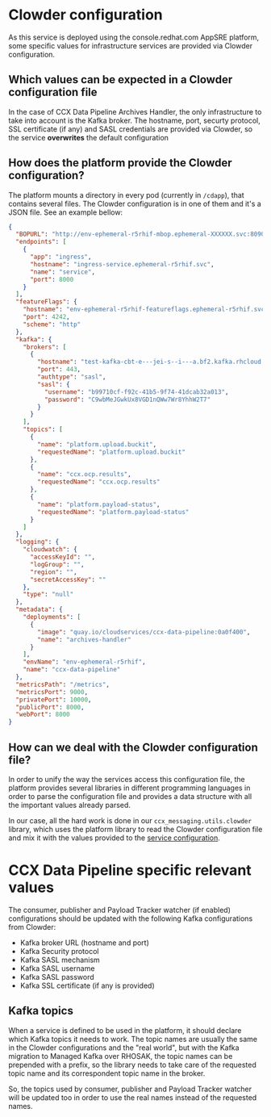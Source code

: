 # Clowder configuration

As this service is deployed using the console.redhat.com AppSRE
platform, some specific values for infrastructure services are
provided via Clowder configuration.

## Which values can be expected in a Clowder configuration file

In the case of CCX Data Pipeline Archives Handler, the only
infrastructure to take into account is the Kafka broker. The hostname,
port, securty protocol, SSL certificate (if any) and SASL
credentials are provided via Clowder, so the service **overwrites**
the default configuration 

## How does the platform provide the Clowder configuration?

The platform mounts a directory in every pod (currently in `/cdapp`),
that contains several files. The Clowder configuration is in one of
them and it's a JSON file. See an example bellow:

```json
{
  "BOPURL": "http://env-ephemeral-r5rhif-mbop.ephemeral-XXXXXX.svc:8090",
  "endpoints": [
    {
      "app": "ingress",
      "hostname": "ingress-service.ephemeral-r5rhif.svc",
      "name": "service",
      "port": 8000
    }
  ],
  "featureFlags": {
    "hostname": "env-ephemeral-r5rhif-featureflags.ephemeral-r5rhif.svc",
    "port": 4242,
    "scheme": "http"
  },
  "kafka": {
    "brokers": [
      {
        "hostname": "test-kafka-cbt-e---jei-s--i---a.bf2.kafka.rhcloud.com",
        "port": 443,
        "authtype": "sasl",
        "sasl": {
          "username": "b99710cf-f92c-41b5-9f74-41dcab32a013",
          "password": "C9wbMeJGwkUx8VGD1nQWw7Wr8YhhW2T7"
        }
      }
    ],
    "topics": [
      {
        "name": "platform.upload.buckit",
        "requestedName": "platform.upload.buckit"
      },
      {
        "name": "ccx.ocp.results",
        "requestedName": "ccx.ocp.results"
      },
      {
        "name": "platform.payload-status",
        "requestedName": "platform.payload-status"
      }
    ]
  },
  "logging": {
    "cloudwatch": {
      "accessKeyId": "",
      "logGroup": "",
      "region": "",
      "secretAccessKey": ""
    },
    "type": "null"
  },
  "metadata": {
    "deployments": [
      {
        "image": "quay.io/cloudservices/ccx-data-pipeline:0a0f400",
        "name": "archives-handler"
      }
    ],
    "envName": "env-ephemeral-r5rhif",
    "name": "ccx-data-pipeline"
  },
  "metricsPath": "/metrics",
  "metricsPort": 9000,
  "privatePort": 10000,
  "publicPort": 8000,
  "webPort": 8000
}
```

## How can we deal with the Clowder configuration file?

In order to unify the way the services access this configuration
file, the platform provides several libraries in different programming
languages in order to parse the configuration file and provides a data
structure with all the important values already parsed.

In our case, all the hard work is done in our
`ccx_messaging.utils.clowder` library, which uses the platform
library to read the Clowder configuration file and mix it with the
values provided to the [service configuration](configuration).

# CCX Data Pipeline specific relevant values

The consumer, publisher and Payload Tracker watcher (if enabled)
configurations should be updated with the following Kafka
configurations from Clowder:

- Kafka broker URL (hostname and port)
- Kafka Security protocol
- Kafka SASL mechanism
- Kafka SASL username
- Kafka SASL password
- Kafka SSL certificate (if any is provided)

## Kafka topics

When a service is defined to be used in the platform, it should
declare which Kafka topics it needs to work. The topic names are
usually the same in the Clowder configurations and the "real world",
but with the Kafka migration to Managed Kafka over RHOSAK, the topic
names can be prepended with a prefix, so the library needs to take
care of the requested topic name and its correspondent topic name
in the broker.

So, the topics used by consumer, publisher and Payload Tracker
watcher will be updated too in order to use the real names instead of
the requested names.
